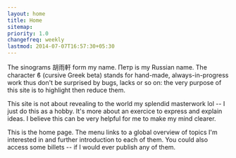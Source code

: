 ```yaml
---
layout: home
title: Home
sitemap:
priority: 1.0
changefreq: weekly
lastmod: 2014-07-07T16:57:30+05:30
---
```


The sinograms 胡雨軒 form my name. Петр is my Russian name. The character ϐ (cursive Greek beta) stands for hand-made, always-in-progress work thus don't be surprised by bugs, lacks or so on: the very purpose of this site is to highlight then reduce them.

This site is not about revealing to the world my splendid masterwork lol -- I just do this as a hobby. It's more about an exercice to express and explain ideas. I believe this can be very helpful for me to make my mind clearer.

This is the home page. The menu links to a global overview of topics I'm interested in and further introduction to each of them. You could also access some billets -- if I would ever publish any of them.

